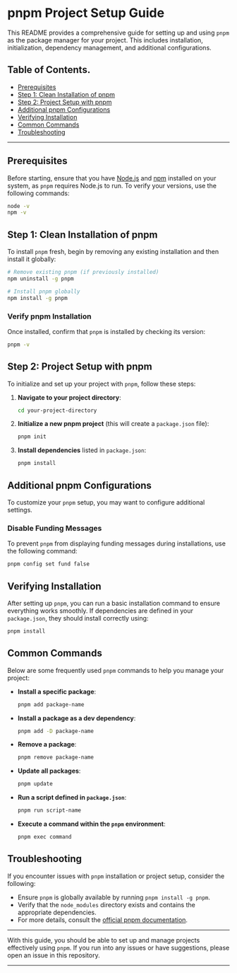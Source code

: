 # pnpm Project Setup Guide

This README provides a comprehensive guide for setting up and using `pnpm` as the package manager for your project. This includes installation, initialization, dependency management, and additional configurations.

## Table of Contents.
- [Prerequisites](#prerequisites)
- [Step 1: Clean Installation of pnpm](#step-1-clean-installation-of-pnpm)
- [Step 2: Project Setup with pnpm](#step-2-project-setup-with-pnpm)
- [Additional pnpm Configurations](#additional-pnpm-configurations)
- [Verifying Installation](#verifying-installation)
- [Common Commands](#common-commands)
- [Troubleshooting](#troubleshooting)

---

## Prerequisites

Before starting, ensure that you have [Node.js](https://nodejs.org/) and [npm](https://www.npmjs.com/) installed on your system, as `pnpm` requires Node.js to run. To verify your versions, use the following commands:

```bash
node -v
npm -v
```

## Step 1: Clean Installation of pnpm

To install `pnpm` fresh, begin by removing any existing installation and then install it globally:

```bash
# Remove existing pnpm (if previously installed)
npm uninstall -g pnpm

# Install pnpm globally
npm install -g pnpm
```

### Verify pnpm Installation

Once installed, confirm that `pnpm` is installed by checking its version:

```bash
pnpm -v
```

## Step 2: Project Setup with pnpm

To initialize and set up your project with `pnpm`, follow these steps:

1. **Navigate to your project directory**:
    ```bash
    cd your-project-directory
    ```

2. **Initialize a new pnpm project** (this will create a `package.json` file):
    ```bash
    pnpm init
    ```

3. **Install dependencies** listed in `package.json`:
    ```bash
    pnpm install
    ```

## Additional pnpm Configurations

To customize your `pnpm` setup, you may want to configure additional settings.

### Disable Funding Messages

To prevent `pnpm` from displaying funding messages during installations, use the following command:

```bash
pnpm config set fund false
```

## Verifying Installation

After setting up `pnpm`, you can run a basic installation command to ensure everything works smoothly. If dependencies are defined in your `package.json`, they should install correctly using:

```bash
pnpm install
```

## Common Commands

Below are some frequently used `pnpm` commands to help you manage your project:

- **Install a specific package**:
  ```bash
  pnpm add package-name
  ```

- **Install a package as a dev dependency**:
  ```bash
  pnpm add -D package-name
  ```

- **Remove a package**:
  ```bash
  pnpm remove package-name
  ```

- **Update all packages**:
  ```bash
  pnpm update
  ```

- **Run a script defined in `package.json`**:
  ```bash
  pnpm run script-name
  ```

- **Execute a command within the `pnpm` environment**:
  ```bash
  pnpm exec command
  ```

## Troubleshooting

If you encounter issues with `pnpm` installation or project setup, consider the following:

- Ensure `pnpm` is globally available by running `pnpm install -g pnpm`.
- Verify that the `node_modules` directory exists and contains the appropriate dependencies.
- For more details, consult the [official pnpm documentation](https://pnpm.io/).

---

With this guide, you should be able to set up and manage projects effectively using `pnpm`. If you run into any issues or have suggestions, please open an issue in this repository.

--- 
